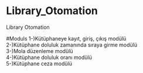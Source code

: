 # Library_Otomation
Library Otomation 

#Moduls
1-)Kütüphaneye kayıt, giriş, çıkış modülü\
2-)Kütüphane doluluk zamanında sıraya girme modülü\
3-)Mola düzenleme modülü\
4-)Kütüphane doluluk oranı modülü\
5-)Kütüphane ceza modülü
